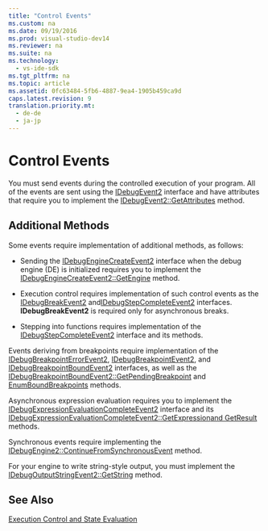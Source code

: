 ```yaml
---
title: "Control Events"
ms.custom: na
ms.date: 09/19/2016
ms.prod: visual-studio-dev14
ms.reviewer: na
ms.suite: na
ms.technology: 
  - vs-ide-sdk
ms.tgt_pltfrm: na
ms.topic: article
ms.assetid: 0fc63484-5fb6-4887-9ea4-1905b459ca9d
caps.latest.revision: 9
translation.priority.mt: 
  - de-de
  - ja-jp
---
```

# Control Events
You must send events during the controlled execution of your program. All of the events are sent using the [IDebugEvent2](../vs140/IDebugEvent2.md) interface and have attributes that require you to implement the [IDebugEvent2::GetAttributes](../vs140/IDebugEvent2--GetAttributes.md) method.  
  
## Additional Methods  
 Some events require implementation of additional methods, as follows:  
  
-   Sending the [IDebugEngineCreateEvent2](../vs140/IDebugEngineCreateEvent2.md) interface when the debug engine (DE) is initialized requires you to implement the [IDebugEngineCreateEvent2::GetEngine](../vs140/IDebugEngineCreateEvent2--GetEngine.md) method.  
  
-   Execution control requires implementation of such control events as the [IDebugBreakEvent2](../vs140/IDebugBreakEvent2.md) and[IDebugStepCompleteEvent2](../vs140/IDebugStepCompleteEvent2.md) interfaces. **IDebugBreakEvent2** is required only for asynchronous breaks.  
  
-   Stepping into functions requires implementation of the [IDebugStepCompleteEvent2](../vs140/IDebugStepCompleteEvent2.md) interface and its methods.  
  
 Events deriving from breakpoints require implementation of the [IDebugBreakpointErrorEvent2](../vs140/IDebugBreakpointErrorEvent2.md), [IDebugBreakpointEvent2](../vs140/IDebugBreakpointEvent2.md), and [IDebugBreakpointBoundEvent2](../vs140/IDebugBreakpointBoundEvent2.md) interfaces, as well as the [IDebugBreakpointBoundEvent2::GetPendingBreakpoint](../vs140/IDebugBreakpointBoundEvent2--GetPendingBreakpoint.md) and [EnumBoundBreakpoints](../vs140/IDebugBreakpointBoundEvent2--EnumBoundBreakpoints.md) methods.  
  
 Asynchronous expression evaluation requires you to implement the [IDebugExpressionEvaluationCompleteEvent2](../vs140/IDebugExpressionEvaluationCompleteEvent2.md) interface and its [IDebugExpressionEvaluationCompleteEvent2::GetExpression](../vs140/IDebugExpressionEvaluationCompleteEvent2--GetExpression.md)[and GetResult](../vs140/IDebugExpressionEvaluationCompleteEvent2--GetResult.md) methods.  
  
 Synchronous events require implementing the [IDebugEngine2::ContinueFromSynchronousEvent](../vs140/IDebugEngine2--ContinueFromSynchronousEvent.md) method.  
  
 For your engine to write string-style output, you must implement the [IDebugOutputStringEvent2::GetString](../vs140/IDebugOutputStringEvent2--GetString.md) method.  
  
## See Also  
 [Execution Control and State Evaluation](../vs140/Execution-Control-and-State-Evaluation.md)